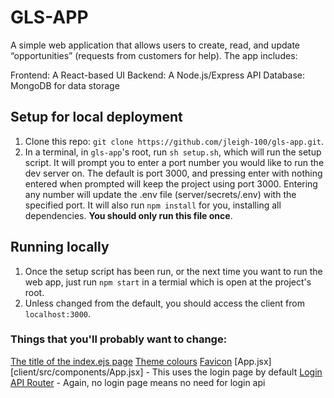 # GLS-APP

A simple web application that allows users to create, read, and update “opportunities” (requests from customers for help). The app includes:

Frontend: A React-based UI
Backend: A Node.js/Express API
Database: MongoDB for data storage


## Setup for local deployment

1. Clone this repo: `git clone https://github.com/jleigh-100/gls-app.git`.
2. In a terminal, in `gls-app`'s root, run `sh setup.sh`, which will run the setup script. It will prompt you to enter a port number you would like to run the dev server on. The default is port 3000, and pressing enter with nothing entered when prompted will keep the project using port 3000. Entering any number will update the .env file (server/secrets/.env) with the specified port. It will also run `npm install` for you, installing all dependencies. **You should only run this file once**.

## Running locally

1. Once the setup script has been run, or the next time you want to run the web app, just run `npm start` in a termial which is open at the project's root.
2. Unless changed from the default, you should access the client from `localhost:3000`.


### Things that you'll probably want to change:
[The title of the index.ejs page](client/index.ejs#L4)
[Theme colours](client/src/theme/theme.json)
[Favicon](client/public/favicon.ico)
[App.jsx][client/src/components/App.jsx] - This uses the login page by default
[Login API Router](server/routes/apiRouter.js) - Again, no login page means no need for login api
